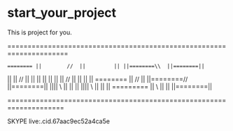 # start_your_project
This is project for you.

=====================================================================

    ======== ||        //  ||         || ||========\\  ||========||
  ||         ||      //      ||    ||    ||         || ||
  ||         ||    //           ||       ||         || ||
    ======== || //              ||       ||========//  ||========||
           ||||    \\           ||       ||            ||
           ||||      \\         ||       ||            ||
   ========= ||        \\       ||       ||            ||========||

====================================================================

SKYPE   live:.cid.67aac9ec52a4ca5e
